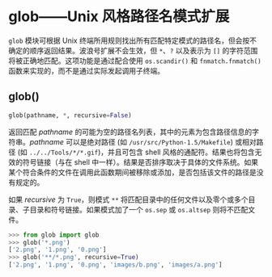 # glob——Unix 风格路径名模式扩展

`glob` 模块可根据 Unix 终端所用规则找出所有匹配特定模式的路径名，但会按不确定的顺序返回结果。波浪号扩展不会生效，但 `*`、`?` 以及表示为 `[]` 的字符范围将被正确地匹配。这项功能是通过配合使用 `os.scandir()` 和 `fnmatch.fnmatch()` 函数来实现的，而不是通过实际发起调用子终端。

## glob()

```python
glob(pathname, *, recursive=False)
```

返回匹配 *pathname* 的可能为空的路径名列表，其中的元素为包含路径信息的字符串。*pathname* 可以是绝对路径 (如 `/usr/src/Python-1.5/Makefile`) 或相对路径 (如 `../../Tools/*/*.gif`)，并且可包含 shell 风格的通配符。结果也将包含无效的符号链接（与在 shell 中一样）。结果是否排序取决于具体的文件系统。如果某个符合条件的文件在调用此函数期间被移除或添加，是否包括该文件的路径是没有规定的。

如果 *recursive* 为 `True`，则模式 `**` 将匹配目录中的任何文件以及零个或多个目录、子目录和符号链接。如果模式加了一个 `os.sep` 或 `os.altsep` 则将不匹配文件。

```python
>>> from glob import glob
>>> glob('*.png')
['2.png', '1.png', '0.png']
>>> glob('**/*.png', recursive=True)
['2.png', '1.png', '0.png', 'images/b.png', 'images/a.png']
```
